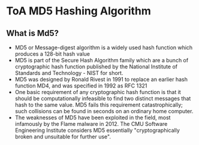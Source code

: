 # ToA MD5 Hashing Algorithm 

## What is Md5?
- MD5 or Message-digest algorithm is a widely used hash function which produces a 128-bit hash value
- MD5 is part of the Secure Hash Algorithm family which are a bunch of cryptographic hash function published by the National Institute of Standards and Technology - NIST for short.
- MD5 was designed by Ronald Rivest in 1991 to replace an earlier hash function MD4, and was specified in 1992 as RFC 1321
- One basic requirement of any cryptographic hash function is that it should be computationally infeasible to find two distinct messages that hash to the same value. MD5 fails this requirement catastrophically; such collisions can be found in seconds on an ordinary home computer.
- The weaknesses of MD5 have been exploited in the field, most infamously by the Flame malware in 2012. The CMU Software Engineering Institute considers MD5 essentially "cryptographically broken and unsuitable for further use".

